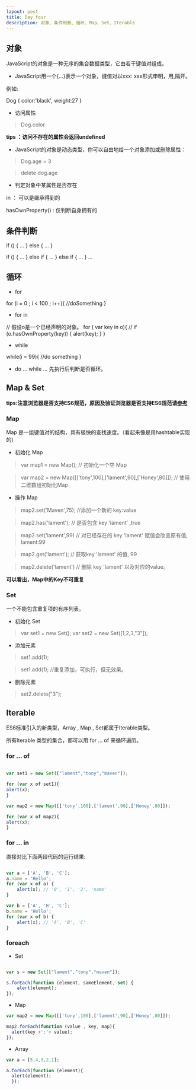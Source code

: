 ```yaml
---
layout: post
title: Day four
description: 对象、条件判断、循环、Map、Set、Iterable
---
```


## 对象

JavaScript的对象是一种无序的集合数据类型，它由若干键值对组成。


+ JavaScript用一个{...}表示一个对象，键值对以xxx: xxx形式申明，用,隔开。

例如:

Dog {
  color:'black',
  weight:27
}

+ 访问属性

> Dog.color

__tips ：访问不存在的属性会返回undefined__

+ JavaScript的对象是动态类型，你可以自由地给一个对象添加或删除属性：

> Dog.age = 3

> delete dog.age

+ 判定对象中某属性是否存在

in ： 可以是继承得到的

hasOwnProperty() : 仅判断自身拥有的




## 条件判断

if () { ... } else { ... }

if () { ... } else if { ... } else if { ... } ...

## 循环

+ for

for (i = 0 ; i < 100 ; i++){
 //doSomething
}

+ for in

// 假设o是一个已经声明的对象。
for ( var key in o){  //
  if (o.hasOwnProperty(key)) {
        alert(key);
    }
}

+ while

while(i = 99){
  //do something
}

+ do ... while ...
先执行后判断是否循环。

## Map & Set

__tips:注意浏览器是否支持ES6规范，原因及验证浏览器是否支持ES6规范请[参考](http://www.liaoxuefeng.com/wiki/001434446689867b27157e896e74d51a89c25cc8b43bdb3000/0014345007434430758e3ac6e1b44b1865178e7aff9082e000)__

### Map

Map 是一组键值对的结构，具有极快的查找速度。（看起来像是用hashtable实现的）

+ 初始化 Map

> var map1 = new Map();  // 初始化一个空 Map

> var map2 = new Map([['tony',100],['lament',90],['Honey',80]]); // 使用二维数组初始化Map

+ 操作 Map

> map2.set('Maven',75);  //添加一个新的 key:value

> map2.has('lament');  // 是否包含 key ‘lament’  ,true

> map2.set('lament',99) // 对已经存在的 key 'lament' 赋值会改变原有值,  lament:99

> map2.get('lament'); // 获取key 'lament' 的值, 99

> map2.delete('lament')  // 删除 key 'lament' 以及对应的value。

__可以看出，Map中的Key不可重复__

### Set

一个不能包含重复项的有序列表。

+ 初始化 Set

> var set1 = new Set();
> var set2 = new Set([1,2,3,"3"]);

+ 添加元素

> set1.add(1);

> set1.add(1); //重复添加，可执行，但无效果。

+ 删除元素

> set2.delete("3");


## Iterable

ES6标准引入的新类型，Array , Map , Set都属于Iterable类型。

所有Iterable 类型的集合，都可以用 for ... of 来循环遍历。

### for ... of

```JavaScript

var set1 = new Set(["lament","tony","maven"]);

for (var x of set1){
alert(x);
}

var map2 = new Map([['tony',100],['lament',90],['Honey',80]]);

for (var x of map2){
alert(x);
}
```

### for ... in

直接对比下面两段代码的运行结果:

```JavaScript

var a = ['A', 'B', 'C'];
a.name = 'Hello';
for (var x of a) {
    alert(x); // '0', '1', '2', 'name'
}
```

```JavaScript
var b = ['A', 'B', 'C'];
b.name = 'Hello';
for (var x of b) {
    alert(x); // 'A', 'B', 'C'
}
```

### foreach

+ Set

```JavaScript

var s = new Set(["lament","tony","maven"]);

s.forEach(function (element, sameElement, set) {
    alert(element);
});

```
+ Map

```JavaScript
var map2 = new Map([['tony',100],['lament',90],['Honey',80]]);

map2.forEach(function (value , key, map){
  alert(key +':'+ value);
});

```
+ Array

```JavaScript
var a = [5,4,3,2,1];

a.forEach(function (element){
  alert(element);
  });

```
